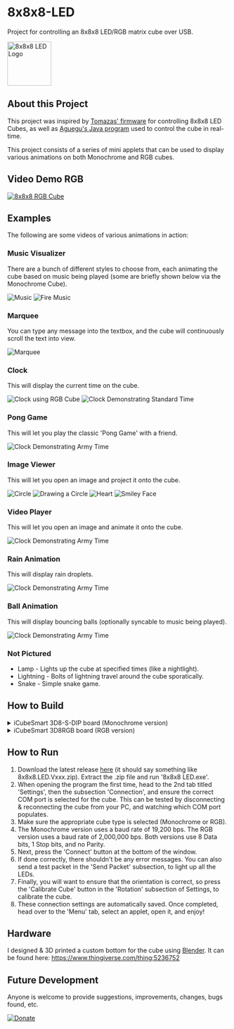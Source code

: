 # 8x8x8-LED
Project for controlling an 8x8x8 LED/RGB matrix cube over USB.

<img src="/Screenshots/Logo.png" alt="8x8x8 LED Logo" width="100"/>

## About this Project
This project was inspired by [Tomazas' firmware](https://github.com/tomazas/ledcube8x8x8) for controlling 8x8x8 LED Cubes, as well as [Aguegu's Java program](https://github.com/aguegu/DotMatrixJava) used to control the cube in real-time.

This project consists of a series of mini applets that can be used to display various animations on both Monochrome and RGB cubes.

## Video Demo RGB
[![8x8x8 RGB Cube](https://img.youtube.com/vi/DU16Db5-o1E/0.jpg)](https://www.youtube.com/watch?v=DU16Db5-o1E)


## Examples
The following are some videos of various animations in action:

### Music Visualizer
There are a bunch of different styles to choose from, each animating the cube based on music being played (some are briefly shown below via the Monochrome Cube).

![Music](/Screenshots/Music.gif)
![Fire Music](/Screenshots/Fire-Music.png)

### Marquee
You can type any message into the textbox, and the cube will continuously scroll the text into view.

![Marquee](/Screenshots/Marquee.gif)

### Clock
This will display the current time on the cube.

![Clock using RGB Cube](/Screenshots/Clock.png)
![Clock Demonstrating Standard Time](/Screenshots/Standard-Time.jpg)

### Pong Game
This will let you play the classic 'Pong Game' with a friend.

![Clock Demonstrating Army Time](/Screenshots/Pong.png)

### Image Viewer
This will let you open an image and project it onto the cube.

![Circle](/Screenshots/Image-Viewer.jpg)
![Drawing a Circle](/Screenshots/Image-Viewer.png)
![Heart](/Screenshots/Heart.png)
![Smiley Face](/Screenshots/Smiley.png)

### Video Player
This will let you open an image and animate it onto the cube.

![Clock Demonstrating Army Time](/Screenshots/Video.gif)

### Rain Animation
This will display rain droplets.

![Clock Demonstrating Army Time](/Screenshots/Rain.gif)

### Ball Animation
This will display bouncing balls (optionally syncable to music being played).

![Clock Demonstrating Army Time](/Screenshots/Balls.gif)

### Not Pictured
- Lamp - Lights up the cube at specified times (like a nightlight).
- Lightning - Bolts of lightning travel around the cube sporatically.
- Snake - Simple snake game.

## How to Build
<details>
  <summary>iCubeSmart 3D8-S-DIP board (Monochrome version)</summary>

  ## How to Build for the iCubeSmart 3D8-S-DIP board (Monochrome version)
  The schematic for the board I used can be found [here](https://github.com/Sliicy/8x8x8-LED/blob/master/Schematics/Monochrome/iCubeSmart%20Schematic.pdf). Rather than building the PCB and all, I simply purchased a ready-to-assemble board on [Amazon](https://www.amazon.com/Icubesmart-Animation-Electronic-Teenagers-Activities/dp/B07GRDRPST).

1) After purchasing and assembling the board, I connected TXD, RXD, and Ground (skipping 5V until later) to the USB to TTL adapter it shipped with, and used the STC program (https://github.com/Sliicy/ledcube8x8x8/blob/master/tools/stc-isp-15xx-v6.85.zip) to flash the cube. My particular settings were as follows:
 * MCU Type: STC12C5A60S2
 * COM Port: Select the one that has CH340
 * Min Baud Rate: 9600
 * Max Baud Rate: 9600


![STC Settings](https://user-images.githubusercontent.com/23116873/127097458-40155d32-88da-4519-a718-3c50a148ca29.png)

2) Press on 'Open Code File', and select the .hex or .ihx file to flash to the cube. I modified Tomazas' existing firmware to get it to work with my board, which can be downloaded here: https://github.com/Sliicy/8x8x8-LED/blob/master/Firmware/Monochrome/8x8x8%20Monochrome%20Cube%20Firmware.ihx
3) Before continuing, I first clicked on 'Check MCU' just to make sure that the cube was properly being recognized. After clicking on the button, I connected 5V at this point, and then the board was recognized (MCU ID : D17EC59205195F, MCU type: STC12C5A60S2, F/W version: 7.1.4I).
4) After confirming that the board was being read properly, I disconnected 5V again, and clicked on 'Download/Program', and then reconnected the 5V, to get the cube to flash the firmware.
5) At this point, the cube should be flashed, and the cube should be able to talk to the program.

## Note about using the iCubeSmart Monochrome Cube
Since I have a slightly different cube than the aformentioned cube in [Tomazas' firmware](https://github.com/tomazas/ledcube8x8x8), I had to fork my own version, and modify the firmware to get it to work. The .ihx file can be flashed as a regular .hex using the [STC flashing tool](https://github.com/tomazas/ledcube8x8x8/tree/master/tools).
</details>
<details>
  <summary>iCubeSmart 3D8RGB board (RGB version)</summary>

  ## How to Build for the iCubeSmart 3D8RGB board (RGB version)
This cube's motherboard features a separately mounted yellow board, controlled by a GD32F103RET6 microcontroller (similar to the STM32 series).

There is a YouTube video that explains the process of setting up Arduino with the STM32: https://www.youtube.com/watch?v=Myon8H111PQ

1) Install Arduino IDE
2) Install STM32 Cube Programmer (https://www.st.com/en/development-tools/stm32cubeprog.html). Arduino requires this installed to be able to flash to it.
3) Add the following URL to Additional Board Manager URLs (File > Preferences):
https://github.com/stm32duino/BoardManagerFiles/raw/main/package_stmicroelectronics_index.json
4) In Tools > Boards Manager, install the latest version of STM32 (2.1.0+)
5) Open the "8x8x8_RGB_LED_iCubeSmart.ino" (which can be downloaded [here](https://github.com/Sliicy/8x8x8-LED/blob/master/Firmware/RGB/8x8x8_RGB_LED_iCubeSmart/8x8x8_RGB_LED_iCubeSmart.ino))
6) Select "Generic STM32F1 series" under Tools > Board
7) Select "Generic F103RETx" under Tools > Board part number
8) Select "STM32CubeProgrammer (Serial)" under Tools > Upload Method
9) Beneath the 8x8x8 board (on the smaller yellow board), ensure the Download switch is set to 0 (Boot1=0), and the Run switch is set to 0 (Boot0=0)
10) Power the cube with both the 5V 2A cable, as well as the 4 USB cables to the USB to TTL:
* GND to GND
* TXD to TXD
* RXD to RXD
* 5V to 5V
* Jumper connecting both 3V3 and VCC
11) Press Reset Button and then "Upload" in Arduino
12) Toggle both switches on the yellow board so that the Download switch is set to 1 (Boot0=1) and Run switch is set to 1 (Boot1=1)
13) The cube should now be ready for UART Serial Communication
</details>



## How to Run
1) Download the latest release [here](https://github.com/Sliicy/8x8x8-LED/releases/) (it should say something like 8x8x8.LED.Vxxx.zip). Extract the .zip file and run '8x8x8 LED.exe'.
2) When opening the program the first time, head to the 2nd tab titled 'Settings', then the subsection 'Connection', and ensure the correct COM port is selected for the cube. This can be tested by disconnecting & reconnecting the cube from your PC, and watching which COM port populates.
3) Make sure the appropriate cube type is selected (Monochrome or RGB).
4) The Monochrome version uses a baud rate of 19,200 bps. The RGB version uses a baud rate of 2,000,000 bps. Both versions use 8 Data bits, 1 Stop bits, and no Parity.
5) Next, press the 'Connect' button at the bottom of the window.
6) If done correctly, there shouldn't be any error messages. You can also send a test packet in the 'Send Packet' subsection, to light up all the LEDs.
7) Finally, you will want to ensure that the orientation is correct, so press the 'Calibrate Cube' button in the 'Rotation' subsection of Settings, to calibrate the cube.
8) These connection settings are automatically saved. Once completed, head over to the 'Menu' tab, select an applet, open it, and enjoy!

## Hardware
I designed & 3D printed a custom bottom for the cube using [Blender](https://www.blender.org). It can be found here: https://www.thingiverse.com/thing:5236752

## Future Development
Anyone is welcome to provide suggestions, improvements, changes, bugs found, etc.

[![Donate](https://img.shields.io/badge/Donate-PayPal-green.svg)](https://www.paypal.com/donate/?business=YHG4Y6QUAQ4NA&no_recurring=0&currency_code=USD)

